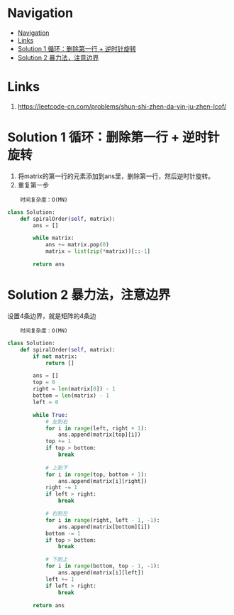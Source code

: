 # Navigation
- [Navigation](#navigation)
- [Links](#links)
- [Solution 1 循环：删除第一行 + 逆时针旋转](#solution-1-%e5%be%aa%e7%8e%af%e5%88%a0%e9%99%a4%e7%ac%ac%e4%b8%80%e8%a1%8c--%e9%80%86%e6%97%b6%e9%92%88%e6%97%8b%e8%bd%ac)
- [Solution 2 暴力法，注意边界](#solution-2-%e6%9a%b4%e5%8a%9b%e6%b3%95%e6%b3%a8%e6%84%8f%e8%be%b9%e7%95%8c)

# Links
1. https://leetcode-cn.com/problems/shun-shi-zhen-da-yin-ju-zhen-lcof/

# Solution 1 循环：删除第一行 + 逆时针旋转
1. 将matrix的第一行的元素添加到ans里，删除第一行，然后逆时针旋转。
2. 重复第一步

```
    时间复杂度：O(MN)
```
```python
class Solution:
    def spiralOrder(self, matrix):
        ans = []

        while matrix:
            ans += matrix.pop(0)
            matrix = list(zip(*matrix))[::-1]

        return ans
```

# Solution 2 暴力法，注意边界
设置4条边界，就是矩阵的4条边
```
    时间复杂度：O(MN)
```
```python
class Solution:
    def spiralOrder(self, matrix):
        if not matrix:
            return []

        ans = []
        top = 0
        right = len(matrix[0]) - 1
        bottom = len(matrix) - 1
        left = 0

        while True:
            # 左到右
            for i in range(left, right + 1):
                ans.append(matrix[top][i])
            top += 1
            if top > bottom:
                break
        
            # 上到下
            for i in range(top, bottom + 1):
                ans.append(matrix[i][right])
            right -= 1
            if left > right:
                break

            # 右到左
            for i in range(right, left - 1, -1):
                ans.append(matrix[bottom][i])
            bottom -= 1
            if top > bottom:
                break

            # 下到上
            for i in range(bottom, top - 1, -1):
                ans.append(matrix[i][left])
            left += 1
            if left > right:
                break
        
        return ans
```